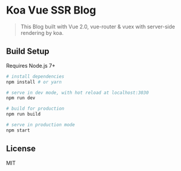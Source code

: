 # Koa Vue SSR Blog

>  This Blog built with Vue 2.0, vue-router & vuex  with server-side rendering by koa.

## Build Setup
Requires Node.js 7+
``` bash
# install dependencies
npm install # or yarn

# serve in dev mode, with hot reload at localhost:3030
npm run dev

# build for production
npm run build

# serve in production mode
npm start
```

## License
MIT
